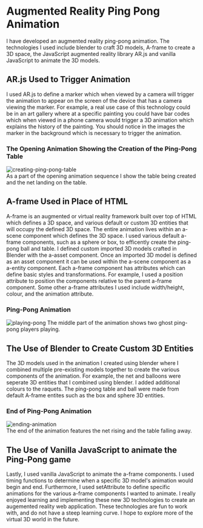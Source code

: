 # Augmented Reality Ping Pong Animation

   I have developed an augmented reality ping-pong animation.  The technologies I used include blender to craft 3D models, A-frame to create a 3D space, the JavaScript augmented reality library AR.js and vanilla JavaScript to animate the 3D models.
   
  ## AR.js Used to Trigger Animation
  I used AR.js to define a marker which when viewed by a camera will trigger the animation to appear on the screen of the device that has a camera viewing the marker.  For example, a real use case of this technology could be in an art gallery where at a specific painting you could have bar codes which when viewed in a phone camera would trigger a 3D animation which explains the history of the painting.  You should notice in the images the marker in the background which is necessary to trigger the animation.
  
  ### The Opening Animation Showing the Creation of the Ping-Pong Table
  ![creating-ping-pong-table](https://user-images.githubusercontent.com/77469447/168880728-e1500a19-0f3c-471e-8b50-da319eead0e4.png)
  <br>
  As a part of the opening animation sequence I show the table being created and the net landing on the table.
  
  ## A-frame Used in Place of HTML
  A-frame is an augmented or virtual reality framework built over top of HTML which defines a 3D space, and various default or custom 3D entities that will occupy the defined 3D space.  The entire animation lives within an a-scene component which defines the 3D space.  I used various default a-frame components, such as a sphere or box, to efficently create the ping-pong ball and table.  I defined custom imported 3D models crafted in Blender with the a-asset component. Once an imported 3D model is defined as an asset component it can be used within the a-scene component as a a-entity component.  Each a-frame component has attributes which can define basic styles and transformations.  For example, I used a position attribute to position the components relative to the parent a-frame component.  Some other a-frame attributes I used include width/height, colour, and the animation attribute.
  
  ### Ping-Pong Animation
  ![playing-pong](https://user-images.githubusercontent.com/77469447/168881056-2fd11d6b-48b8-4106-a2d3-1d081878dce6.png)
  The middle part of the animation shows two ghost ping-pong players playing.
  
   ## The Use of Blender to Create Custom 3D Entities
  The 3D models used in the animation I created using blender where I combined multiple pre-existing models together to create the various components of the animation. For example, the net and balloons were seperate 3D entities that I combined using blender.  I added additional colours to the raquets.  The ping-pong table and ball were made from default A-frame entites such as the box and sphere 3D entities.
  
  ### End of Ping-Pong Animation
  ![ending-animation](https://user-images.githubusercontent.com/77469447/168881474-b8eb9d9e-0c5d-419f-a6b9-cf4db905dfb0.png)
  <br>
  The end of the animation features the net rising and the table falling away.
  
  ## The Use of Vanilla JavaScript to animate the Ping-Pong game
  Lastly, I used vanilla JavaScript to animate the a-frame components.  I used timing functions to determine when a specific 3D model's animation would begin and end. Furthermore, I used setAttribute to define specific animations for the various a-frame components I wanted to animate.  I really enjoyed learning and implementing these new 3D technologies to create an augemented reality web application.  These technologies are fun to work with, and do not have a steep learning curve. I hope to explore more of the virtual 3D world in the future.  
